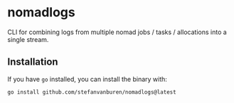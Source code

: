 # nomadlogs

CLI for combining logs from multiple nomad jobs / tasks / allocations into a single stream.

## Installation

If you have `go` installed, you can install the binary with:

```
go install github.com/stefanvanburen/nomadlogs@latest
```
